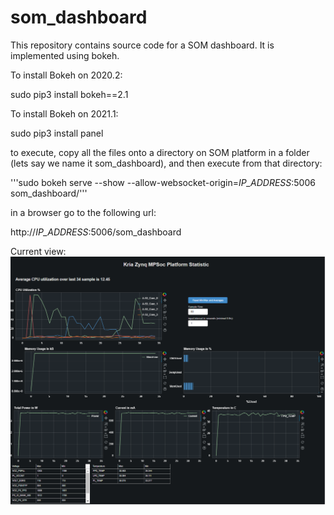 # som_dashboard
This repository contains source code for a SOM dashboard. It is implemented using bokeh.

To install Bokeh on 2020.2: 

  sudo pip3 install bokeh==2.1
  
To install Bokeh on 2021.1:

  sudo pip3 install panel

to execute, copy all the files onto a directory on SOM platform in a folder (lets say we name it som_dashboard), and then execute from that directory:

  '''sudo bokeh serve --show --allow-websocket-origin=*IP_ADDRESS*:5006 som_dashboard/'''

in a browser go to the following url:

  http://*IP_ADDRESS*:5006/som_dashboard


Current view:
![Alt text](screenshot.PNG?raw=true "Title")
